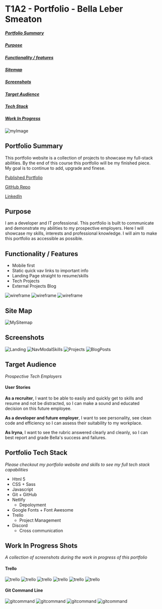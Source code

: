 # T1A2 - Portfolio - Bella Leber Smeaton

##### [Portfolio Summary](#PortfolioSummary)

##### [Purpose](#Purpose)

##### [Functionality / features](#FunctionalityFeatures)

##### [Sitemap](#Sitemap)

##### [Screenshots](#Screenshots)

##### [Target Audience](#TargetAudience)

##### [Tech Stack](#TechStack)

##### [Work In Progress](#WorkInProgress)

![myImage](https://media.giphy.com/media/XRB1uf2F9bGOA/giphy.gif)

## <a id="PortfolioSummary"></a>Portfolio Summary

This portfolio website is a collection of projects to showcase my full-stack abilities. By the end of this course this portfolio will be my finished piece. My goal is to continue to add, upgrade and finese.

[Published Portfolio](https://sleepy-heisenberg-2b3192.netlify.app)

[GitHub Repo](https://github.com/leberSmeaton/portfolioT1A2)

[LinkedIn](https://www.linkedin.com/in/bella-leber-smeaton/)

## <a id="Purpose"></a>Purpose

I am a developer and IT professional. This portfolio is built to communicate and demonstrate my abilities to my prospective employers. Here I will showcase my skills, interests and professional knowledge. I will aim to make this portfolio as accessible as possible.

## <a id="FunctionalityFeatures"></a>Functionality / Features

- Mobile first
- Static quick vav links to important info
- Landing Page straight to resume/skills
- Tech Projects
- External Projects Blog

![wireframe](/img/readmeIMGS/wireframe1.png)
![wireframe](/img/readmeIMGS/wireframe2.png)
![wireframe](/docs/wireframe3.png)

## <a id="Sitemap"></a>Site Map

![MySitemap](/img/readmeIMGS/sitemap.png)

## <a id="Screenshots"></a>Screenshots

![Landing](/docs/screenshotLanding.png)
![NavModalSkills](/docs/screenshotNavSkills.png)
![Projects](/docs/screenshotProjects.png)
![BlogPosts](/docs/screenshotBlogPost.png)

## <a id="TargetAudience"></a>Target Audience

_Prospective Tech Employers_

#### User Stories

**As a recruiter**, I want to be able to easily and quickly get to skills and resume and not be distracted, so I can make a sound and educated decision on this future employee.

**As a developer and future employer**, I want to see personality, see clean code and efficiency so I can assess their suitability to my workplace.

**As Iryna**, I want to see the rubric answered clearly and cleanly, so I can best report and grade Bella's success and failures.

## <a id="TechStack"></a>Portfolio Tech Stack

_Please checkout my portfolio website and skills to see my full tech stack capabilities_

- Html 5
- CSS + Sass
- Javascript
- Git + GitHub
- Netlify
  - Depoloyment
- Google Fonts + Font Awesome
- Trello
  - Project Management
- Discord
  - Cross communication

## <a id="WorkInProgress"></a>Work In Progress Shots

_A collection of screenshots during the work in progress of this portfolio_

#### Trello

![trello](/docs/trello1.png)
![trello](/docs/trello2.png)
![trello](/docs/trello4.png)
![trello](/docs/trello5.png)
![trello](/docs/trello6.png)
![trello](/docs/trello8.png)

#### Git Command Line

![gitcommand](/docs/gitcommand1.png)
![gitcommand](/docs/gitcommand2.png)
![gitcommand](/docs/gitcommand3.png)
![gitcommand](/docs/gitcommand4.png)
